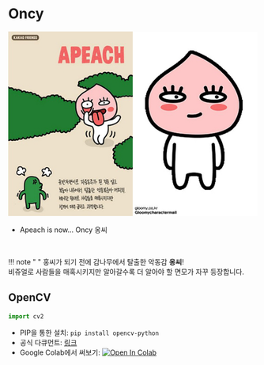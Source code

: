 # Oncy

![Apeach](img/kakao_original/apeach.jpg)

- Apeach is now... Oncy 옹씨

<br>

!!! note " "
    홍씨가 되기 전에 감나무에서 탈출한 악동감 **옹씨**!
    <br>
    비쥬얼로 사람들을 매혹시키지만 알아갈수록 더 알아야 할 면모가 자꾸 등장합니다.

## OpenCV

```python
import cv2
```

- PIP을 통한 설치: ``` pip install opencv-python ```
- 공식 다큐먼트: [링크](https://docs.opencv.org/4.5.2/d6/d00/tutorial_py_root.html)
- Google Colab에서 써보기: [![Open In Colab](https://colab.research.google.com/assets/colab-badge.svg)](https://colab.research.google.com/github/FeetCodingHommy/pypyo-friends/blob/master/jupyternotebooks/oncy.ipynb)
